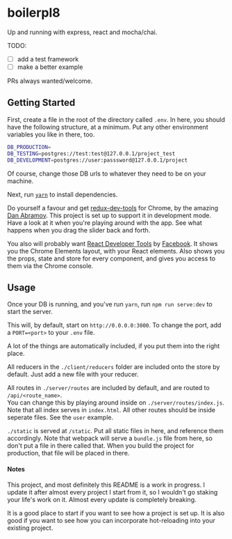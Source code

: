 # boilerpl8

Up and running with express, react and mocha/chai.

TODO:

- [ ] add a test framework
- [ ] make a better example

PRs always wanted/welcome.

## Getting Started

First, create a file in the root of the directory called `.env`.  In here, you should have the 
following structure, at a minimum.  Put any other environment variables you like in there, too.

```sh
DB_PRODUCTION=
DB_TESTING=postgres://test:test@127.0.0.1/project_test
DB_DEVELOPMENT=postgres://user:passsword@127.0.0.1/project
```

Of course, change those DB urls to whatever they need to be on your machine.

Next, run [`yarn`](https://yarnpkg.com/en/docs/install) to install dependencies.

Do yourself a favour and get [redux-dev-tools](https://github.com/gaearon/redux-devtools) for 
Chrome, by the amazing [Dan Abramov](https://github.com/gaearon).  This project is set up to 
support it in development mode.  Have a look at it when you're playing around with the app.  See what 
 happens when you drag the slider back and forth.
 
You also will probably want [React Developer Tools](https://chrome.google.com/webstore/detail/react-developer-tools/fmkadmapgofadopljbjfkapdkoienihi)
by [Facebook](https://code.facebook.com/).  It shows you the Chrome Elements layout, with your 
React elements.  Also shows you the props, state and store for every component, and gives you 
access to them via the Chrome console.

## Usage

Once your DB is running, and you've run `yarn`, run `npm run serve:dev` to start the server.

This will, by default, start on `http://0.0.0.0:3000`.  To change the port, add a `PORT=<port>` 
to your `.env` file.

A lot of the things are automatically included, if you put them into the right place.

All reducers in the `./client/reducers` folder are included onto the store by default.  Just add 
a new file with your reducer.

All routes in `./server/routes` are included by default, and are routed to `/api/<route_name>`.  
You can change this by playing around inside on `./server/routes/index.js`.  Note that all index 
serves in `index.html`.  All other routes should be inside seperate files.  See the `user` example.

`./static` is served at `/static`.  Put all static files in here, and reference them accordingly.
  Note that webpack will serve a `bundle.js` file from here, so don't put a file in there called 
  that.  When you build the project for production, that file will be placed in there.

#### Notes

This project, and most definitely this README is a work in progress.  I update it after almost 
every project I start from it, so I wouldn't go staking your life's work on it.  Almost every 
update is completely breaking.

It is a good place to start if you want to see how a project is set up.  It is also good if you 
want to see how you can incorporate hot-reloading into your existing project.